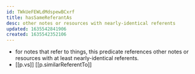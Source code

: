 ```yaml
---
id: TWkUeFEWLdMdspewBCxrf
title: hasSameReferantAs
desc: other notes or resources with nearly-identical referents
updated: 1635542841906
created: 1635542352106
---
```


- for notes that refer to things, this predicate references other notes or resources with at least nearly-identical referents.
- [[p.vs]] [[p.similarReferentTo]] 

